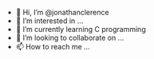 - 👋 Hi, I’m @jonathanclerence
- 👀 I’m interested in ...
- 🌱 I’m currently learning C programming
- 💞️ I’m looking to collaborate on ...
- 📫 How to reach me ...

<!---
jonathanclerence/jonathanclerence is a ✨ special ✨ repository because its `README.md` (this file) appears on your GitHub profile.
You can click the Preview link to take a look at your changes.
--->
